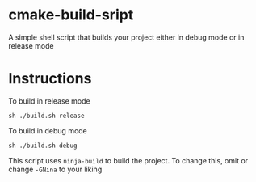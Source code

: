 # cmake-build-sript
A simple shell script that builds your project either in debug mode or in release mode

# Instructions

To build in release mode

```
sh ./build.sh release
```

To build in debug  mode

```
sh ./build.sh debug
```

This script uses `ninja-build` to build the project. To change this, omit or change `-GNina` to your liking
